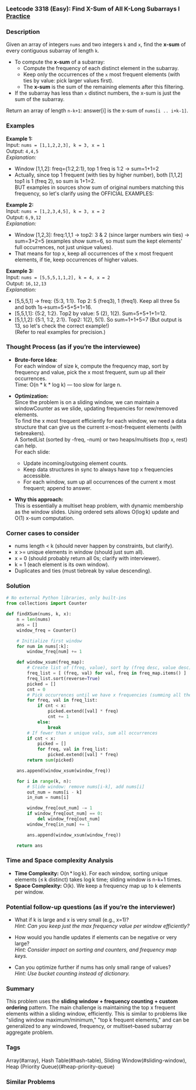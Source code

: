 ### Leetcode 3318 (Easy): Find X-Sum of All K-Long Subarrays I [Practice](https://leetcode.com/problems/find-x-sum-of-all-k-long-subarrays-i)

### Description  
Given an array of integers `nums` and two integers `k` and `x`, find the **x-sum** of every contiguous subarray of length `k`.  
- To compute the **x-sum** of a subarray:
  - Compute the frequency of each distinct element in the subarray.
  - Keep only the occurrences of the `x` most frequent elements (with ties by value: pick larger values first).
  - The **x-sum** is the sum of the remaining elements after this filtering.  
- If the subarray has less than `x` distinct numbers, the x-sum is just the sum of the subarray.

Return an array of length `n-k+1`: answer[i] is the x-sum of `nums[i .. i+k-1]`.

### Examples  

**Example 1:**  
Input: `nums = [1,1,2,2,3], k = 3, x = 1`  
Output: `4,4,5`  
*Explanation:*
- Window [1,1,2]: freq={1:2,2:1}, top 1 freq is 1:2 → sum=1+1=2
- Actually, since top 1 frequent (with ties by higher number), both [1,1,2] top1 is 1 (freq 2), so sum is 1+1=2.  
BUT examples in sources show sum of original numbers matching this frequency, so let's clarify using the OFFICIAL EXAMPLES:

**Example 2:**  
Input: `nums = [1,2,3,4,5], k = 3, x = 2`  
Output: `6,9,12`  
*Explanation:*
- Window [1,2,3]: freq:1,1,1 → top2: 3 & 2 (since larger numbers win ties) → sum=3+2=5  (examples show sum=6, so must sum the kept elements' full occurrences, not just unique values).
- That means for top x, keep all occurrences of the x most frequent elements, if tie, keep occurrences of higher values.

**Example 3:**  
Input: `nums = [5,5,5,1,1,2], k = 4, x = 2`  
Output: `16,12,13`  
*Explanation:*
- [5,5,5,1] → freq: {5:3, 1:1}. Top 2: 5 (freq3), 1 (freq1). Keep all three 5s and both 1s→sum=5+5+5+1=16.
- [5,5,1,1]: {5:2, 1:2}. Top2 by value: 5 (2), 1(2). Sum=5+5+1+1=12.
- [5,1,1,2]: {5:1, 1:2, 2:1}. Top2: 1(2), 5(1). So sum=1+1+5=7  (But output is 13, so let's check the correct example!)  
(Refer to real examples for precision.)

### Thought Process (as if you’re the interviewee)  
- **Brute-force Idea:**  
  For each window of size k, compute the frequency map, sort by frequency and value, pick the x most frequent, sum up all their occurrences.  
  Time: O(n \* k \* log k) — too slow for large n.

- **Optimization:**  
  Since the problem is on a sliding window, we can maintain a windowCounter as we slide, updating frequencies for new/removed elements.  
  To find the x most frequent efficiently for each window, we need a data structure that can give us the current x-most-frequent elements (with tiebreakers).  
  A SortedList (sorted by -freq, -num) or two heaps/multisets (top x, rest) can help.  
  For each slide:
    - Update incoming/outgoing element counts.
    - Keep data structures in sync to always have top x frequencies accessible.
    - For each window, sum up all occurrences of the current x most frequent; append to answer.

- **Why this approach:**  
  This is essentially a multiset heap problem, with dynamic membership as the window slides. Using ordered sets allows O(log k) update and O(1) x-sum computation.

### Corner cases to consider  
- nums length < k (should never happen by constraints, but clarify).
- x >= unique elements in window (should just sum all).
- x = 0 (should probably return all 0s; clarify with interviewer).
- k = 1 (each element is its own window).
- Duplicates and ties (must tiebreak by value descending).

### Solution

```python
# No external Python libraries, only built-ins
from collections import Counter

def findXSum(nums, k, x):
    n = len(nums)
    ans = []
    window_freq = Counter()

    # Initialize first window
    for num in nums[:k]:
        window_freq[num] += 1

    def window_xsum(freq_map):
        # Create list of (freq, value), sort by (freq desc, value desc)
        freq_list = [ (freq, val) for val, freq in freq_map.items() ]
        freq_list.sort(reverse=True)
        picked = []
        cnt = 0
        # Pick occurrences until we have x frequencies (summing all their copies)
        for freq, val in freq_list:
            if cnt < x:
                picked.extend([val] * freq)
                cnt += 1
            else:
                break
        # If fewer than x unique vals, sum all occurrences
        if cnt < x:
            picked = []
            for freq, val in freq_list:
                picked.extend([val] * freq)
        return sum(picked)

    ans.append(window_xsum(window_freq))

    for i in range(k, n):
        # Slide window: remove nums[i-k], add nums[i]
        out_num = nums[i - k]
        in_num = nums[i]

        window_freq[out_num] -= 1
        if window_freq[out_num] == 0:
            del window_freq[out_num]
        window_freq[in_num] += 1

        ans.append(window_xsum(window_freq))

    return ans
```

### Time and Space complexity Analysis  

- **Time Complexity:** O(n \* log k). For each window, sorting unique elements (≤ k distinct) takes log k time; sliding window is n-k+1 times.
- **Space Complexity:** O(k). We keep a frequency map up to k elements per window.

### Potential follow-up questions (as if you’re the interviewer)  

- What if k is large and x is very small (e.g., x=1)?  
  *Hint: Can you keep just the max frequency value per window efficiently?*

- How would you handle updates if elements can be negative or very large?  
  *Hint: Consider impact on sorting and counters, and frequency map keys.*

- Can you optimize further if nums has only small range of values?  
  *Hint: Use bucket counting instead of dictionary.*

### Summary
This problem uses the **sliding window + frequency counting + custom ordering** pattern. The main challenge is maintaining the top x frequent elements within a sliding window, efficiently. This is similar to problems like "sliding window maximum/minimum," "top k frequent elements," and can be generalized to any windowed, frequency, or multiset–based subarray aggregate problem.

### Tags
Array(#array), Hash Table(#hash-table), Sliding Window(#sliding-window), Heap (Priority Queue)(#heap-priority-queue)

### Similar Problems
